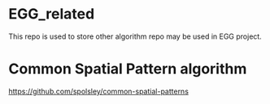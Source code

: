 # EGG_related

This repo is used to store other algorithm repo may be used in EGG project.

# Common Spatial Pattern algorithm
https://github.com/spolsley/common-spatial-patterns
